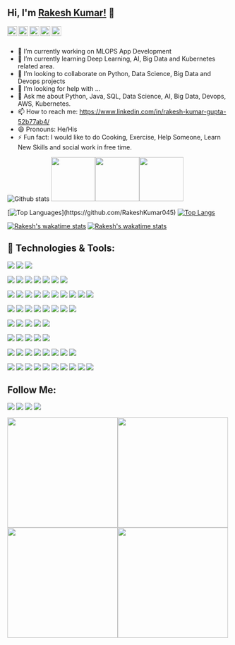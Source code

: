 ## Hi, I'm [Rakesh Kumar!](https://www.linkedin.com/in/rakesh-kumar-gupta-52b77ab4/) 👋

<a href="https://twitter.com/2702rakesh">
  <img align="left" alt="Rakesh's Twitter" width="22px" src="https://cdn.jsdelivr.net/npm/simple-icons@v3/icons/twitter.svg" />
</a>
<a href="https://linkedin.com/in/rakesh-kumar-gupta-52b77ab4">
  <img align="left" alt="Rakesh's Linkdein" width="22px" src="https://cdn.jsdelivr.net/npm/simple-icons@v3/icons/linkedin.svg" />
</a>
<a href="https://github.com/RakeshKumar045">
  <img align="left" alt="Rakesh's Github" width="22px" src="https://cdn.jsdelivr.net/npm/simple-icons@v3/icons/github.svg" />
</a>

<a href="https://instagram.com/rakeshkumar_raka_gupta/">
  <img align="left" alt="Rakesh's Instagram" width="22px" src="https://cdn.jsdelivr.net/npm/simple-icons@v3/icons/instagram.svg" />
</a>
<a href="https://www.facebook.com/rakesh.kumar.37819959/">
  <img align="left" alt="Rakesh's Facebook" width="22px" src="https://cdn.jsdelivr.net/npm/simple-icons@v3/icons/facebook.svg" />
</a>

<br/>
<br/>

- 🔭 I’m currently working on MLOPS App Development
- 🌱 I’m currently learning Deep Learning, AI, Big Data and Kubernetes related area.
- 👯 I’m looking to collaborate on Python, Data Science, Big Data and Devops projects
- 🤔 I’m looking for help with ...
- 💬 Ask me about Python, Java, SQL, Data Science, AI, Big Data, Devops, AWS, Kubernetes.
- 📫 How to reach me: https://www.linkedin.com/in/rakesh-kumar-gupta-52b77ab4/
- 😄 Pronouns: He/His
- ⚡ Fun fact: I would like to do Cooking, Exercise, Help Someone, Learn New Skills and social work in free time.

![Github stats](https://github-readme-stats.vercel.app/api?username=RakeshKumar045&show_icons=true&theme=vue-dark&hide=prs)
<img src="https://i.giphy.com/media/LMt9638dO8dftAjtco/200.webp" width="100"><img src="https://i.giphy.com/media/KzJkzjggfGN5Py6nkT/200.webp" width="100"><img src="https://i.giphy.com/media/IdyAQJVN2kVPNUrojM/200.webp" width="100">

[![Top Languages](https://github-readme-stats.vercel.app/api/top-langs/?username=RakeshKumar045&layout=compact&theme=vue-dark&width="20")](https://github.com/RakeshKumar045) [![Top Langs](https://github-readme-stats.vercel.app/api/top-langs/?username=RakeshKumar045&theme=vue-dark)](https://github.com/RakeshKumar045/github-readme-stats)



[![Rakesh's wakatime stats](https://github-readme-stats.vercel.app/api/wakatime?username=willianrod&theme=vue-dark)](https://github.com/RakeshKumar045/github-readme-stats) [![Rakesh's wakatime stats](https://github-readme-stats.vercel.app/api/wakatime?username=willianrod&hide_progress=true&theme=vue-dark)](https://github.com/RakeshKumar045/github-readme-stats)

## 🔧 Technologies & Tools:

![](https://img.shields.io/badge/OS-Linux-informational?style=flat&logo=linux&logoColor=white&color=2bbc8a)
![](https://img.shields.io/badge/OS-Window-informational?style=flat&logo=window&logoColor=white&color=2bbc8a)
![](https://img.shields.io/badge/OS-Mac-informational?style=flat&logo=mac&logoColor=white&color=2bbc8a)

![](https://img.shields.io/badge/Editor-IntelliJ_IDEA-informational?style=flat&logo=intellij-idea&logoColor=white&color=2bbc8a)
![](https://img.shields.io/badge/Code-Pycharm-informational?style=flat&logo=pycharm&logoColor=white&color=2bbc8a)
![](https://img.shields.io/badge/Code-Anaconda-informational?style=flat&logo=anaconda&logoColor=white&color=2bbc8a)
![](https://img.shields.io/badge/Code-Jupyter-informational?style=flat&logo=jupyter&logoColor=white&color=2bbc8a)
![](https://img.shields.io/badge/Code-Spyder-informational?style=flat&logo=anaconda&logoColor=white&color=2bbc8a)
![](https://img.shields.io/badge/Code-VisualStudio-informational?style=flat&logo=visual-studio&logoColor=white&color=2bbc8a)
![](https://img.shields.io/badge/Code-AndroidStudio-informational?style=flat&logo=android-studio&logoColor=white&color=2bbc8a)

![](https://img.shields.io/badge/Code-Python-informational?style=flat&logo=python&logoColor=white&color=2bbc8a)
![](https://img.shields.io/badge/Code-Java-informational?style=flat&logo=Java&logoColor=white&color=2bbc8a)
![](https://img.shields.io/badge/Code-C-informational?style=flat&logo=c&logoColor=white&color=2bbc8a)
![](https://img.shields.io/badge/Code-C++-informational?style=flat&logo=c++&logoColor=white&color=2bbc8a)
![](https://img.shields.io/badge/Code-Kotlin-informational?style=flat&logo=kotlin&logoColor=white&color=2bbc8a)
![](https://img.shields.io/badge/Code-Android-informational?style=flat&logo=android&logoColor=white&color=2bbc8a)
![](https://img.shields.io/badge/Code-JavaScript-informational?style=flat&logo=javascript&logoColor=white&color=2bbc8a)
![](https://img.shields.io/badge/Code-Make-informational?style=flat&logo=cmake&logoColor=white&color=2bbc8a)
![](https://img.shields.io/badge/Shell-Bash-informational?style=flat&logo=gnu-bash&logoColor=white&color=2bbc8a)
![](https://img.shields.io/badge/Shell-SQL-informational?style=flat&logo=gnu-sql&logoColor=white&color=2bbc8a)

![](https://img.shields.io/badge/Code-Mathematics-informational?style=flat&logo=algebra&logoColor=white&color=2bbc8a)
![](https://img.shields.io/badge/Code-Statistics-informational?style=flat&logo=statistics&logoColor=white&color=2bbc8a)
![](https://img.shields.io/badge/Code-Visualization-informational?style=flat&logo=Visualization&logoColor=white&color=2bbc8a)
![](https://img.shields.io/badge/Code-DataScience-informational?style=flat&logo=data-science&logoColor=white&color=2bbc8a)
![](https://img.shields.io/badge/Code-MachineLearning-informational?style=flat&logo=machine-learning&logoColor=white&color=2bbc8a)
![](https://img.shields.io/badge/Code-DeepLearning-informational?style=flat&logo=deep-learning&logoColor=white&color=2bbc8a)
![](https://img.shields.io/badge/Code-ReinfrocementLearning-informational?style=flat&logo=reinforcement-learning&logoColor=white&color=2bbc8a)
![](https://img.shields.io/badge/Code-NLP-informational?style=flat&logo=nlp&logoColor=white&color=2bbc8a)

![](https://img.shields.io/badge/Code-ScikitLearn-informational?style=flat&logo=Scikit-Learn&logoColor=white&color=2bbc8a)
![](https://img.shields.io/badge/Code-Keras-informational?style=flat&logo=keras&logoColor=white&color=2bbc8a)
![](https://img.shields.io/badge/Code-Tensorflow-informational?style=flat&logo=tensorflow&logoColor=white&color=2bbc8a)
![](https://img.shields.io/badge/Code-Pytorch-informational?style=flat&logo=pytorch&logoColor=white&color=2bbc8a)
![](https://img.shields.io/badge/Code-OpenCv-informational?style=flat&logo=opencv&logoColor=white&color=2bbc8a)

![](https://img.shields.io/badge/Tools-MYSQL-informational?style=flat&logo=mysql&logoColor=white&color=2bbc8a)
![](https://img.shields.io/badge/Tools-SQLServer-informational?style=flat&logo=serversql&logoColor=white&color=2bbc8a)
![](https://img.shields.io/badge/Tools-MongoDB-informational?style=flat&logo=mongodb&logoColor=white&color=2bbc8a)
![](https://img.shields.io/badge/Tools-Elasticsearch-informational?style=flat&logo=elasticsearch&logoColor=white&color=2bbc8a)
![](https://img.shields.io/badge/Tools-PostgreSQL-informational?style=flat&logo=postgresql&logoColor=white&color=2bbc8a)

![](https://img.shields.io/badge/Tools-Spark-informational?style=flat&logo=spark&logoColor=white&color=2bbc8a)
![](https://img.shields.io/badge/Tools-BigData-informational?style=flat&logo=bigdata&logoColor=white&color=2bbc8a)
![](https://img.shields.io/badge/Tools-Scala-informational?style=flat&logo=Scala&logoColor=white&color=2bbc8a)
![](https://img.shields.io/badge/Tools-Hadoop-informational?style=flat&logo=Hadoop&logoColor=white&color=2bbc8a)
![](https://img.shields.io/badge/Tools-Airflow-informational?style=flat&logo=Air-flow&logoColor=white&color=2bbc8a)
![](https://img.shields.io/badge/Tools-Kafka-informational?style=flat&logo=Kafka&logoColor=white&color=2bbc8a)
![](https://img.shields.io/badge/Tools-Hive-informational?style=flat&logo=Hive&logoColor=white&color=2bbc8a)
![](https://img.shields.io/badge/Tools-PIG-informational?style=flat&logo=pig&logoColor=white&color=2bbc8a)

![](https://img.shields.io/badge/Tools-Github-informational?style=flat&logo=github&logoColor=white&color=2bbc8a)
![](https://img.shields.io/badge/Tools-Gitlab-informational?style=flat&logo=gitlab&logoColor=white&color=2bbc8a)
![](https://img.shields.io/badge/Tools-Bitbucket-informational?style=flat&logo=bitbucket&logoColor=white&color=2bbc8a)
![](https://img.shields.io/badge/Tools-Docker-informational?style=flat&logo=docker&logoColor=white&color=2bbc8a)
![](https://img.shields.io/badge/Tools-Kubernetes-informational?style=flat&logo=kubernetes&logoColor=white&color=2bbc8a)
![](https://img.shields.io/badge/Tools-AmazonWebService-informational?style=flat&logo=amazon&logoColor=white&color=2bbc8a)
![](https://img.shields.io/badge/Tools-Azure-informational?style=flat&logo=microsoft-azure&logoColor=white&color=2bbc8a)
![](https://img.shields.io/badge/Tools-GoogleCloudPlateform-informational?style=flat&logo=google-cloud&logoColor=white&color=2bbc8a)
![](https://img.shields.io/badge/Tools-Bamboo-informational?style=flat&logo=bamboo&logoColor=white&color=2bbc8a)
![](https://img.shields.io/badge/Tools-RabbitMQ-informational?style=flat&logo=rabbitmq&logoColor=white&color=2bbc8a)

## Follow Me:

[<img src="https://img.shields.io/badge/linkedin-%230077B5.svg?&style=for-the-badge&logo=linkedin&logoColor=white" />](https://www.linkedin.com/in/rakesh-kumar-gupta-52b77ab4/) [<img src = "https://img.shields.io/badge/kaggle-%3390FF.svg?&style=for-the-badge&logo=kaglle&logoColor=white">](https://www.kaggle.com/rakesh6184) [<img src = "https://img.shields.io/badge/twitter-3336FF.svg?&style=for-the-badge&logo=twitter&logoColor=white">](https://twitter.com/2702rakesh) [<img src="https://img.shields.io/badge/medium-%2312100E.svg?&style=for-the-badge&logo=medium&logoColor=white" />](https://medium.com/@2702rakesh)

<img src="https://media.giphy.com/media/55vNcZTGlOzHvNgrTz/giphy.gif" width="250"><img src="https://media.giphy.com/media/kE6xCyOOHoxlS/giphy.gif" width="250"><img src="https://media.giphy.com/media/l4pTsNgkamxfk2ZLq/giphy.gif" width="250"><img src="https://media.giphy.com/media/l4pTsNgkamxfk2ZLq/giphy.gif" width="250">